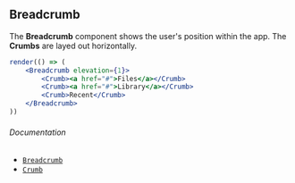 ## Breadcrumb

The **Breadcrumb** component shows the user's position within the app. The **Crumbs** are layed out horizontally.

```jsx
render(() => (
	<Breadcrumb elevation={1}>
		<Crumb><a href="#">Files</a></Crumb>
		<Crumb><a href="#">Library</a></Crumb>
		<Crumb>Recent</Crumb>
	</Breadcrumb>
))
```

###### Documentation

- [`Breadcrumb`](/wiki/modules/_components_layout_breadcrumb_.html)
- [`Crumb`](/wiki/modules/_components_layout_breadcrumb_.html#crumb)
